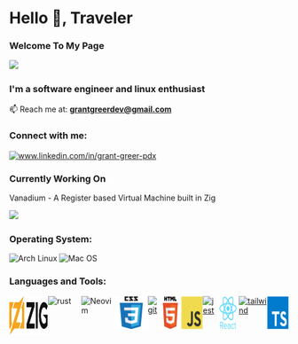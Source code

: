 <h1>Hello 👋, Traveler</h1> 
<h3>Welcome To My Page</h3>
<img src="https://shinyexe.neocities.org/sprites/otaconhi.gif">
<h3 align="left">I'm a software engineer and linux enthusiast</h3>

 📫 Reach me at: **grantgreerdev@gmail.com**

<h3 align="left">Connect with me:</h3>
<p align="left">
<a href="https://linkedin.com/in/www.linkedin.com/in/grant-greer-pdx" target="blank"><img align="center" src="https://raw.githubusercontent.com/rahuldkjain/github-profile-readme-generator/master/src/images/icons/Social/linked-in-alt.svg" alt="www.linkedin.com/in/grant-greer-pdx" height="40" width="50" /></a>
</p>

<h3> Currently Working On</h3>
<p>Vanadium - A Register based Virtual Machine built in Zig</p>
<img src="https://gamera.neocities.org/images/deco/working.gif">
<h3 align="left">Operating System:</h3>
<img src="https://archlinux.org/static/logos/archlinux-logo-dark-scalable.518881f04ca9.svg" alt="Arch Linux" width="150" height="50"/>
<img src="https://static.wikia.nocookie.net/logopedia/images/0/00/MacOS_wordmark.svg/revision/latest/scale-to-width-down/200?cb=20181201233814" alt="Mac OS" width:150px"/>
<h3>Languages and Tools:</h3>
<div style="display: flex; flex-direction: row; width: 100;">
  <img src="https://raw.githubusercontent.com/ziglang/logo/master/zig-logo-dynamic.svg" alt="Zig" width="70" height="70"/>
  <img src="https://www.rust-lang.org/logos/rust-logo-blk.svg" height="60" width="60" alt="rust">
  <img src="https://www.vectorlogo.zone/logos/neovimio/neovimio-icon.svg" alt="Neovim" width="60" height="60" />
  <img src="https://raw.githubusercontent.com/devicons/devicon/master/icons/css3/css3-original-wordmark.svg" alt="css3" width="60" height="60"/>
  <a href="https://git-scm.com/" target="_blank" rel="noreferrer"> <img src="https://www.vectorlogo.zone/logos/git-scm/git-scm-icon.svg" alt="git" width="60" height="60"/> </a> <a href="https://www.w3.org/html/" target="_blank" rel="noreferrer">
  <img src="https://raw.githubusercontent.com/devicons/devicon/master/icons/html5/html5-original-wordmark.svg" alt="html5" width="60" height="60"/> </a> <a href="https://developer.mozilla.org/en-US/docs/Web/JavaScript" target="_blank" rel="noreferrer"> 
  <img src="https://raw.githubusercontent.com/devicons/devicon/master/icons/javascript/javascript-original.svg" alt="javascript" width="60" height="60"/> </a> <a href="https://jestjs.io" target="_blank" rel="noreferrer"> 
  <img src="https://www.vectorlogo.zone/logos/jestjsio/jestjsio-icon.svg" alt="jest" width="60" height="60"/> </a>  
  <a href="https://reactjs.org/" target="_blank" rel="noreferrer"> <img src="https://raw.githubusercontent.com/devicons/devicon/master/icons/react/react-original-wordmark.svg" alt="react" width="60" height="60"/> </a>
  <a href="https://tailwindcss.com/" target="_blank" rel="noreferrer"> <img src="https://www.vectorlogo.zone/logos/tailwindcss/tailwindcss-icon.svg" alt="tailwind" width="60" height="60"/> </a> 
  <a href="https://www.typescriptlang.org/" target="_blank" rel="noreferrer"> <img src="https://raw.githubusercontent.com/devicons/devicon/master/icons/typescript/typescript-original.svg" alt="typescript" width="60" height="60"/> </a>
</div>

</p>
